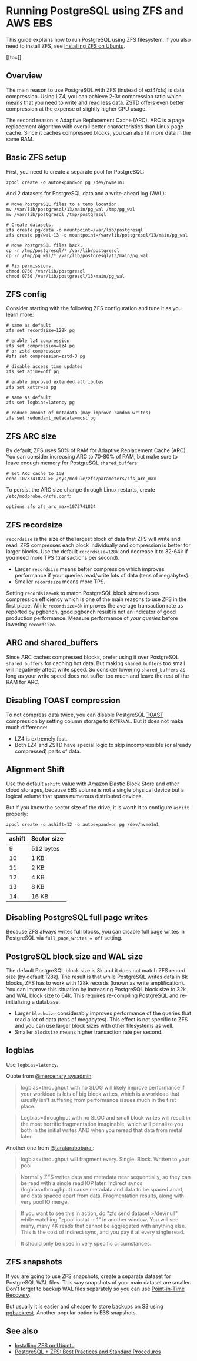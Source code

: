 # Running PostgreSQL using ZFS and AWS EBS

This guide explains how to run PostgreSQL using ZFS filesystem. If you also need to install ZFS, see
[Installing ZFS on Ubuntu](https://blog.uptrace.dev/posts/ubuntu-install-zfs.html).

[[toc]]

## Overview

The main reason to use PostgreSQL with ZFS (instead of ext4/xfs) is data compression. Using LZ4, you
can achieve 2-3x compression ratio which means that you need to write and read less data. ZSTD
offers even better compression at the expense of slightly higher CPU usage.

The second reason is Adaptive Replacement Cache (ARC). ARC is a page replacement algorithm with
overall better characteristics than Linux page cache. Since it caches compressed blocks, you can
also fit more data in the same RAM.

## Basic ZFS setup

First, you need to create a separate pool for PostgreSQL:

```shell
zpool create -o autoexpand=on pg /dev/nvme1n1
```

And 2 datasets for PostgreSQL data and a write-ahead log (WAL):

```shell
# Move PostgreSQL files to a temp location.
mv /var/lib/postgresql/13/main/pg_wal /tmp/pg_wal
mv /var/lib/postgresql /tmp/postgresql

# Create datasets.
zfs create pg/data -o mountpoint=/var/lib/postgresql
zfs create pg/wal-13 -o mountpoint=/var/lib/postgresql/13/main/pg_wal

# Move PostgreSQL files back.
cp -r /tmp/postgresql/* /var/lib/postgresql
cp -r /tmp/pg_wal/* /var/lib/postgresql/13/main/pg_wal

# Fix permissions.
chmod 0750 /var/lib/postgresql
chmod 0750 /var/lib/postgresql/13/main/pg_wal
```

## ZFS config

Consider starting with the following ZFS configuration and tune it as you learn more:

```shell
# same as default
zfs set recordsize=128k pg

# enable lz4 compression
zfs set compression=lz4 pg
# or zstd compression
#zfs set compression=zstd-3 pg

# disable access time updates
zfs set atime=off pg

# enable improved extended attributes
zfs set xattr=sa pg

# same as default
zfs set logbias=latency pg

# reduce amount of metadata (may improve random writes)
zfs set redundant_metadata=most pg
```

## ZFS ARC size

By default, ZFS uses 50% of RAM for Adaptive Replacement Cache (ARC). You can consider increasing
ARC to 70-80% of RAM, but make sure to leave enough memory for PostgreSQL `shared_buffers`:

```shell
# set ARC cache to 1GB
echo 1073741824 >> /sys/module/zfs/parameters/zfs_arc_max
```

To persist the ARC size change through Linux restarts, create `/etc/modprobe.d/zfs.conf`:

```shell
options zfs zfs_arc_max=1073741824
```

## ZFS recordsize

`recordsize` is the size of the largest block of data that ZFS will write and read. ZFS compresses
each block individually and compression is better for larger blocks. Use the default
`recordsize=128k` and decrease it to 32-64k if you need more TPS (transactions per second).

- Larger `recordsize` means better compression which improves performance if your queries read/write
  lots of data (tens of megabytes).
- Smaller `recordsize` means more TPS.

Setting `recordsize=8k` to match PostgreSQL block size reduces compression efficiency which is one
of the main reasons to use ZFS in the first place. While `recordsize=8k` improves the average
transaction rate as reported by pgbench, good pgbench result is not an indicator of good production
performance. Measure performance of _your queries_ before lowering `recordsize`.

## ARC and shared_buffers

Since ARC caches compressed blocks, prefer using it over PostgreSQL `shared_buffers` for caching hot
data. But making `shared_buffers` too small will negatively affect write speed. So consider lowering
`shared_buffers` as long as your write speed does not suffer too much and leave the rest of the RAM
for ARC.

## Disabling TOAST compression

To not compress data twice, you can disable PostgreSQL
[TOAST](https://www.postgresql.org/docs/current/storage-toast.html) compression by setting column
storage to `EXTERNAL`. But it does not make much difference:

- LZ4 is extremely fast.
- Both LZ4 and ZSTD have special logic to skip incompressible (or already compressed) parts of data.

## Alignment Shift

Use the default `ashift` value with Amazon Elastic Block Store and other cloud storages, because EBS
volume is not a single physical device but a logical volume that spans numerous distributed devices.

But if you know the sector size of the drive, it is worth it to configure `ashift` properly:

```shell
zpool create -o ashift=12 -o autoexpand=on pg /dev/nvme1n1
```

| ashift | Sector size |
| ------ | ----------- |
| 9      | 512 bytes   |
| 10     | 1 KB        |
| 11     | 2 KB        |
| 12     | 4 KB        |
| 13     | 8 KB        |
| 14     | 16 KB       |

## Disabling PostgreSQL full page writes

Because ZFS always writes full blocks, you can disable full page writes in PostgreSQL via
`full_page_writes = off` setting.

## PostgreSQL block size and WAL size

The default PostgreSQL block size is 8k and it does not match ZFS record size (by default 128k). The
result is that while PostgreSQL writes data in 8k blocks, ZFS has to work with 128k records (known
as write amplification). You can improve this situation by increasing PostgreSQL block size to 32k
and WAL block size to 64k. This requires re-compiling PostgreSQL and re-initializing a database.

- Larger `blocksize` considerably improves performance of the queries that read a lot of data (tens
  of megabytes). This effect is not specific to ZFS and you can use larger block sizes with other
  filesystems as well.
- Smaller `blocksize` means higher transaction rate per second.

## logbias

Use `logbias=latency`.

Quote from
[@mercenary_sysadmin](https://www.reddit.com/r/zfs/comments/azt8sz/logbiasthroughput_without_a_slog/):

> logbias=throughput with no SLOG will likely improve performance if your workload is lots of big
> block writes, which is a workload that usually isn't suffering from performance issues much in the
> first place.

> Logbias=throughput with no SLOG and small block writes will result in the most horrific
> fragmentation imaginable, which will penalize you both in the initial writes AND when you reread
> that data from metal later.

Another one from
[@taratarabobara ](https://www.reddit.com/r/zfs/comments/ayqw1r/zfs_heavy_write_amplification_due_to_free_space/ek9fsy4/):

> logbias=throughput will fragment every. Single. Block. Written to your pool.

> Normally ZFS writes data and metadata near sequentially, so they can be read with a single read
> IOP later. Indirect syncs (logbias=throughput) cause metadata and data to be spaced apart, and
> data spaced apart from data. Fragmentation results, along with very pool IO merge.

> If you want to see this in action, do "zfs send dataset >/dev/null" while watching "zpool iostat
> -r 1" in another window. You will see many, many 4K reads that cannot be aggregated with anything
> else. This is the cost of indirect sync, and you pay it at every single read.

> It should only be used in very specific circumstances.

## ZFS snapshots

If you are going to use ZFS snapshots, create a separate dataset for PostgreSQL WAL files. This way
snapshots of your main dataset are smaller. Don't forget to backup WAL files separately so you can
use [Point-in-Time Recovery](https://www.postgresql.org/docs/current/continuous-archiving.html).

But usually it is easier and cheaper to store backups on S3 using
[pgbackrest](https://pgbackrest.org/). Another popular option is EBS snapshots.

## See also

- [Installing ZFS on Ubuntu](https://blog.uptrace.dev/posts/ubuntu-install-zfs.html)
- [PostgreSQL + ZFS: Best Practices and Standard Procedures](https://people.freebsd.org/~seanc/postgresql/scale15x-2017-postgresql_zfs_best_practices.pdf)

<UptraceBanner />
